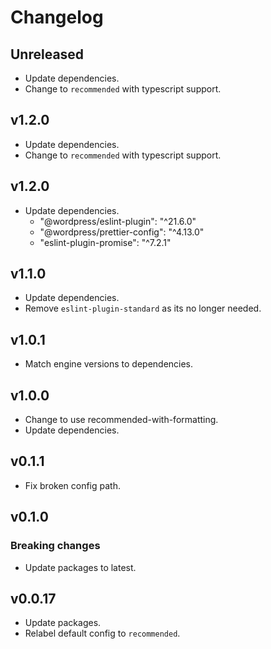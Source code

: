 # Changelog

## Unreleased

* Update dependencies.
* Change to `recommended` with typescript support.

## v1.2.0

* Update dependencies.
* Change to `recommended` with typescript support.

## v1.2.0

* Update dependencies.
  * "@wordpress/eslint-plugin": "^21.6.0"
  * "@wordpress/prettier-config": "^4.13.0"
  * "eslint-plugin-promise": "^7.2.1"

## v1.1.0

* Update dependencies.
* Remove `eslint-plugin-standard` as its no longer needed.

## v1.0.1

* Match engine versions to dependencies.

## v1.0.0

* Change to use recommended-with-formatting.
* Update dependencies.

## v0.1.1

* Fix broken config path.

## v0.1.0

### Breaking changes

* Update packages to latest.

## v0.0.17

* Update packages.
* Relabel default config to `recommended`.
